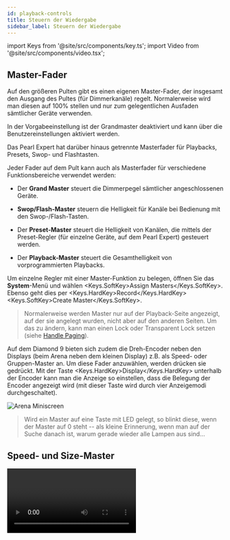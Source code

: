 ```yaml
---
id: playback-controls
title: Steuern der Wiedergabe
sidebar_label: Steuern der Wiedergabe
---
```


import Keys from '@site/src/components/key.ts';
import Video from '@site/src/components/video.tsx';

## Master-Fader

Auf den größeren Pulten gibt es einen eigenen Master-Fader, der
insgesamt den Ausgang des Pultes (für Dimmerkanäle) regelt.
Normalerweise wird man diesen auf 100% stellen und nur zum
gelegentlichen Ausfaden sämtlicher Geräte verwenden.

In der Vorgabeeinstellung ist der Grandmaster deaktiviert und kann über
die Benutzereinstellungen aktiviert werden.

Das Pearl Expert hat darüber hinaus getrennte Masterfader für Playbacks,
Presets, Swop- und Flashtasten.

Jeder Fader auf dem Pult kann auch als Masterfader für verschiedene
Funktionsbereiche verwendet werden:

-   Der **Grand Master** steuert die Dimmerpegel sämtlicher angeschlossenen
    Geräte.

-   **Swop/Flash-Master** steuern die Helligkeit für Kanäle bei Bedienung
    mit den Swop-/Flash-Tasten.

-   Der **Preset-Master** steuert die Helligkeit von Kanälen, die mittels
    der Preset-Regler (für einzelne Geräte, auf dem Pearl Expert)
    gesteuert werden.

-   Der **Playback-Master** steuert die Gesamthelligkeit von
    vorprogrammierten Playbacks.

Um einzelne Regler mit einer Master-Funktion zu belegen, öffnen
Sie das **System**-Menü und wählen <Keys.SoftKey>Assign Masters</Keys.SoftKey>. Ebenso geht
dies per <Keys.HardKey>Record</Keys.HardKey> <Keys.SoftKey>Create Master</Keys.SoftKey>.

> Normalerweise werden Master nur auf der Playback-Seite angezeigt, auf der sie angelegt wurden,
nicht aber auf den anderen Seiten. Um das zu ändern, kann man einen Lock oder Transparent Lock setzen (siehe 
[Handle Paging](../cues/playback-options.md#handle-paging)).

Auf dem Diamond 9 bieten sich zudem die Dreh-Encoder neben den Displays (beim Arena neben dem kleinen Display)
z.B. als Speed- oder Gruppen-Master an. Um diese Fader anzuwählen,
werden drücken sie gedrückt. Mit der Taste <Keys.HardKey>Display</Keys.HardKey> unterhalb der
Encoder kann man die Anzeige so einstellen, dass die Belegung der
Encoder angezeigt wird (mit dieser Taste wird durch vier Anzeigemodi 
durchgeschaltet).

![Arena Miniscreen](/docs/images/Arena-Miniscreen.png)

>  Wird ein Master auf eine Taste mit LED gelegt, so blinkt diese, wenn der Master auf 0 steht -- als kleine Erinnerung, wenn man auf der Suche danach ist, warum gerade wieder alle Lampen aus sind...

## Speed- und Size-Master

<Video videoId="e5rQAmTCfs0" title="Speed and Size Masters" />

Die einzelnen Playbacks lassen sich verschiedenen **Speed- und
Size-Masterreglern** zuweisen; damit kann man das Tempo und die Größe von
enthaltenen Shapes und Effekten zentral steuern, oder - im Fall von
Chasern - direkt das Chase-Tempo beeinflussen.

Zur Verfügung stehen zwölf unterschiedliche Speedmaster (4 x Speed, 8 x
BPM) sowie vier Size-Master. So kann man z.B. einen Ratemaster für
Positions-Shapes und einen anderen für Dimmershapes verwenden.

Zum Zuweisen eines Playbacks zu einem Speed- oder Size-Master drücken
Sie <Keys.HardKey>Options</Keys.HardKey> oder <Keys.SoftKey>Options</Keys.SoftKey>, wählen das jeweilige Playback (blaue Taste
oder Schaltfläche), und drücken dann <Keys.SoftKey>Effects</Keys.SoftKey> und <Keys.SoftKey>Speed Source</Keys.SoftKey>
bzw. <Keys.SoftKey>Size Source</Keys.SoftKey>. Folgende Optionen sind verfügbar:

-   Free Run (keine Steuerung über Speed-Master -- Effekte laufen so
    schnell wie programmiert)

-   BPM 1-8 (das lokal eingestellte Tempo wird durch das Master-Tempo
    komplett überschrieben)

-   Rate 1-4 (das lokal eingestellte Tempo wird durch den Master
    proportional vergrößert/verringert)

-   LocalClock (Steuerung per Tap Tempo, das ggf. per Tastenprofil auf
    einen Button gelegt werden muss)

Ferner gibt es einen **Rate Grand Master**, der alle Chaser und Effekte 
proportional beeinflusst unabhängig davon, ob diese einem Rate- oder BPM-Master
zugewiesen sind.

Um die Speed- bzw. Size-Master verwenden zu können, müssen diese auch
jeweils auf einen Fader gelegt werden:

1.  Drücken Sie <Keys.HardKey>Record</Keys.HardKey>.
2.  Drücken Sie <Keys.SoftKey>Create Master</Keys.SoftKey>. 
3.  Wählen Sie mit den Menütasten den gewünschten Master.
4.  Drücken Sie die **Auswahltaste** des Faders, auf den Sie die Masterfunktion legen wollen.

-    Beim Pearl Expert und beim Tiger Touch 1 drücken Sie <Keys.HardKey>Avo</Keys.HardKey> und <Keys.HardKey>Disk</Keys.HardKey>,
um das System-Menü zu öffnen, und wählen dort <Keys.SoftKey> Assign Masters</Keys.SoftKey>.
-    Für Speedmaster stehen auch gesonderte Tastenprofile zur Verfügung; 
BPM-Master haben als Vorgabewert die Takt-Taste (Tap Tempo).

Speed- und Size-Master können verschiedene Skalen (Wertebereiche) haben:
0-100%, 0-200% etc. So kann man z.B. mit der Skala 0-200% den Master auf
Mittelstellung bringen (100%) und davon ausgehend die beeinflussten
Effekte größer/schneller oder langsamer/kleiner machen. Die Skala wählt
man mit den <Keys.HardKey>Options</Keys.HardKey> oder <Keys.SoftKey>Options</Keys.SoftKey> des Masterreglers.

### Optionen für BPM-Master

Für BPM-Master lassen sich Faktoren/Teiler einstellen, die bestimmen,
wie das getappte Tempo auf die BPM-Rate konvertiert wird. Um dieses
Verhältnis zu ändern, drücken Sie <Keys.HardKey>Options</Keys.HardKey> oder <Keys.SoftKey>Playback Options</Keys.SoftKey> 
und wählen den Masterregler aus, den Sie ändern möchten.

Normalerweise liegt die BPM-Rate auf dem Fader, eine der Tasten dient
als Tap-Taste, und man kann die BPM-Rate numerisch eingeben und per
Select-Taste anwenden.

BPM-Master, Fader steuert BPM:<br/>
![BPM Master on playback](/docs/images/BPM-Master-on-playback.png)   

Mit der Option <Keys.SoftKey>BPM On Fader</Keys.SoftKey>/<Keys.SoftKey>Multiplier on Fader</Keys.SoftKey> steuert der
Fader alternativ den Faktor/Teiler, und die BPM-Rate wird nur per Tap
eingestellt. 

BPM-Master, Fader steuert Teiler/Faktor:<br/>
![BPM Master multiplier on fader](/docs/images/BPM-Master-multiplier-on-fader.png)

Mit <Keys.SoftKey>Multiplier Scale</Keys.SoftKey> wird der Faderbereich für den Faktor/Teiler
eingestellt (von x2\~/2 bis x32\~/32).

Mit <Keys.SoftKey>Keep Multiplier On Tap</Keys.SoftKey>/<Keys.SoftKey>Reset Multiplier On Tap</Keys.SoftKey> lässt sich
einstellen, dass beim erneuten Tappen der Faktor/Teiler wieder auf x1
zurückgesetzt wird.

Im Bereich 'Times' (Zeiten) der Benutzereinstellungen gibt es die Option
"Compensate for Rate Grand Master": dies wird wirksam, sofern der Rate
Grand Master aktiviert und auf weniger als 100% gestellt ist. Ist nun
die Option aktiv und wird ein Tempo getappt, so wird genau dieses Tempo
live übernommen und nicht durch den reduzierten Grand Master verringert.
Ist die Option dagegen deaktiviert, so wird ein getapptes Tempo durch
den Rate Grand Master beeinflusst.

### Master mit den Encodern steuern

Es ist möglich, die Encoder mit Intensity-, Size-, Rate- und BPM-Mastern
zu verbinden (connecten). Drücken Sie <Keys.HardKey>Cue</Keys.HardKey> (bzw. <Keys.HardKey>Connect</Keys.HardKey>), gefolgt
von dem betreffenden Master, so lässt sich dieser mit dem Encoder sehr 
präzise steuern. Bei BPM-Mastern kann man außerdem noch den "Edge Sync" 
(zum genauen Abgleich auf den Beat) mit den Encodern einstellen.

Auch hierbei kann man die Werte durch Klicken im Attribut-Bereich des
Displays verändern. Ebenso steht mit den <Keys.HardKey>@</Keys.HardKey>-Tasten bei den Encodern das
@-Menü zur Verfügung, mit dem man den gewünschten Wert numerisch
eingeben oder mit <Keys.SoftKey>Release</Keys.SoftKey> wieder auf den vorher eingestellten Wert
zurücksetzen kann.

>   Mittels [Tastenprofilen (Key Profiles)](../system-settings/key-profiles.md)
    kann man eine der Tasten als 'Connect' zum Verbinden mit der Steuerung definieren.

## Playback-Gruppen

Playbacks können in Gruppen zusammengefasst werden. Dies ist sinnvoll,
wenn von mehreren Playbacks immer nur eins als aktiv angezeigt werden
soll; wird ein anderes Playback in dieser Gruppe gestartet, werden alle
anderen deaktiviert. Damit wird vor allem das spontane Showfahren mit
den Executor-Buttons deutlich vereinfacht.

Auf Pulten mit Motorfadern fahren dabei auch die entsprechenden Fader
auf 0; ansonsten gehen einfach die LEDs der Playbacks aus, und
Schaltflächen erscheinen als inaktiv.

### Erstellen einer Playback-Gruppe

Drücken Sie zweimal auf [<Keys.HardKey>Open/View</Keys.HardKey>](../titan-basics/workspace-windows.md#auswahl-und-positionierung-der-arbeitsfenster) 
und wählen das Fenster "Playback Groups".

![Empty playback groups workspace](/docs/images/Empty-playback-groups-workspace.png)

1.  Klicken Sie auf <Keys.ContextKey>+</Keys.ContextKey> (links unten). Damit wird eine neue Gruppe
erstellt und in der linken Spalte angezeigt.
2.  Klicken Sie auf die neu erstellte Gruppe links, also z.B. auf <Keys.SoftKey>Playback Group 1</Keys.SoftKey>.
3.  Klicken Sie unten rechts auf den <Keys.ContextKey>Stift</Keys.ContextKey>-Button, um die Gruppe zu
    editieren.
4.  Klicken Sie die Playbacks an, die Sie in dieser Gruppe zusammenfassen wollen. Ausgewählte 
    Playbacks erscheinen im Playback Groups-Fenster bei ihrer Gruppe.
5.  Mit <Keys.HardKey>Exit</Keys.HardKey> können Sie das Menü verlassen, und die Playbacks
    sind zu einer Gruppe zusammengefasst.

![Empty playback groups workspace](/docs/images/Empty-playback-groups-workspace-2.png)

-   Ist eine Playback-Gruppe im Editiermodus, so wirken die
    Playback-Tasten als Umschalter für die Gruppenzugehörigkeit:
    klickt man einmal, so gehört das Playback dazu, klickt man ein
    zweites Mal (oder klickt auf den Playback-Button im Playback
    Groups-Fenster), so wird das Playback wieder aus der Gruppe
    entfernt.

-   Playback-Gruppen können auch mit der <Keys.HardKey>Group</Keys.HardKey>-Taste erstellt werden:
    &nbsp;<Keys.HardKey>Group</Keys.HardKey> drücken, dann im Menü <Keys.SoftKey>Playback Groups</Keys.SoftKey> 
    sowie <Keys.SoftKey>Record playback group</Keys.SoftKey> wählen, die gewünschten Playbacks auswählen 
    und <Keys.SoftKey>Store</Keys.SoftKey> drücken.

-   Playback-Gruppen können per <Keys.SoftKey>Set Legend</Keys.SoftKey> eine Bezeichnung und ein
    Halo bekommen.

-   Ist man nicht im Editiermodus, so können Playbacks auch über ihre
    Buttons im Playback Groups-Fenster gestartet/gestoppt werden.

> Wenn ein Playback zu einer Gruppe gehört, so wird dies mit einem Stern \* bei der Playback-Legende angezeigt.

### Ändern der Zugehörigkeit zu Playback-Gruppen

Öffnen Sie das Playback Groups-Fenster, wählen Sie links die zu
bearbeitende Gruppe und klicken Sie rechts unten auf den<Keys.ContextKey>Stift</Keys.ContextKey>.

Die Playbacks in der Gruppe werden hervorgehoben und können jeweils ab-
oder angewählt werden.

Ebenso kann über die entsprechenden Menütasten die Nummer und die
Legende (Bezeichnung) der Gruppe geändert werden.

-   Zum Löschen einer Playback-Gruppe drücken Sie die Taste <Keys.HardKey>Delete</Keys.HardKey>,
    wählen die zu löschende Gruppe aus und bestätigen dies mit
    &nbsp;<Keys.SoftKey>Confirm</Keys.SoftKey> oder <Keys.HardKey>Enter</Keys.HardKey>.

## Optionen für Playback-Gruppen

Für jede Gruppe lässt sich einstellen, wie genau die enthaltenen
Playbacks sich verhalten. Dazu wählt man im Fenster Playback Groups
links die gewünschte Gruppe und klickt rechts unten auf den Reiter <Keys.SoftKey>Options</Keys.SoftKey>.

![Playback groups options workspace](/docs/images/Playback-groups-options-workspace.png)

-   **Mutually Exclusive** schaltet den Exklusiv-Modus ein oder aus. Damit
    lässt sich diese Funktion vorübergehend deaktivieren, ohne die
    Gruppe löschen zu müssen.

-   Mit **Kill Point** lässt sich einstellen, wann ein neu gestartetes
    Playback die anderen Playback in der Gruppe deaktiviert:<br/>
    &nbsp;<Keys.SoftKey>Fired</Keys.SoftKey> - sobald das Playback gestartet ist<br/>
    &nbsp;<Keys.SoftKey>Fade Completed</Keys.SoftKey> - sobald es gestartet und komplett eingefadet ist

-   **Kill Action** legt fest, ob bei Deaktivieren Release zum Tragen
    kommt oder nicht:<br/>
    &nbsp;<Keys.SoftKey>Follow Playback</Keys.SoftKey> - es wird nach den Release-Einstellungen
    jedes Playbacks vorgegangen<br/>
    &nbsp;<Keys.SoftKey>Kill</Keys.SoftKey> - Playbacks werden immer sofort abgeschaltet (gekillt)<br/>
    &nbsp;<Keys.SoftKey>Release</Keys.SoftKey> - Playbacks werden immer nach der unten vorgegebenen
    Releasemaske und -zeit released<br/>
    &nbsp;<Keys.SoftKey>Release HTP</Keys.SoftKey> - HTP-Kanäle werden released, alle anderen gekillt

-   Mit **Release Mask** und **Release Time** lässt sich für das
    gegenseitige Releasen eine eigene Maske und Zeit einstellen. Steht
    dies auf <Keys.SoftKey>Playback</Keys.SoftKey>, so kommen die Einstellungen jedes einzelnen
    Playbacks zum Tragen.

## Anzeigeoptionen für das Playback Groups-Fenster

Mit dem Fensteroptions-Menü (<Keys.ContextKey>Zahnrad</Keys.ContextKey>-Button in der Titelleiste des
Fensters) lassen sich drei verschiedene Anzeigemodi wählen:

&nbsp;<Keys.SoftKey>View Mode All</Keys.SoftKey> – zwei Spalten: links die Playback-Gruppen, rechts
jeweils die zugehörigen Playbacks jeder Gruppe

![Playback groups display mode 1](/docs/images/Playback-groups-display-mode-1.png)
 
&nbsp;<Keys.SoftKey>View Mode Single</Keys.SoftKey> – zwei Spalten: links die Playback-Gruppen, aber
rechts nur die Playbacks in der gerade angewählten Gruppe. Das erlaubt
eine bessere Übersicht bei Gruppen mit vielen Playbacks.

![Playback groups display mode 2](/docs/images/Playback-groups-display-mode-2.png)
 
&nbsp;<Keys.SoftKey>View Mode Playbacks Only</Keys.SoftKey> – eine Spalte, es werden nur die Playbacks
pro Gruppe angezeigt. Die Reiter <Keys.SoftKey>Playbacks</Keys.SoftKey>, <Keys.SoftKey>Options</Keys.SoftKey> und der
Editier-Button stehen nicht zur Verfügung.

![Playback groups display mode 3](/docs/images/Playback-groups-display-mode-3.png)


## Gruppenmaster

Jeder Gruppe von Geräten kann ein Fader als Masterregler zugewiesen
werden, der dann die Helligkeit aller Geräte in der Gruppe beeinflusst.
Dazu ist ganz einfach die Gruppe auf einen Speicherplatz mit Fader zu
speichern (oder mit <Keys.HardKey>Move</Keys.HardKey> dorthin zu verschieben).

Mittels <Keys.HardKey>Options</Keys.HardKey> oder <Keys.SoftKey>Options</Keys.SoftKey>, gefolgt von der entsprechenden
Auswahltaste, kann man die genaue Arbeitsweise des
Gruppenmasters wählen:
-   **Scale master** (proportionale Steuerung). Dabei kann der Bereich auf
    100%, 200%, 400%, 600% oder 1000% eingestellt werden. Damit lassen
    sich also auch größere Werte als gerade mit den Playbacks
    eingestellt erzielen.
-   **HTP** (überschreibt den Pegel falls höher)
-   **Limit** (absolutes Limit)
-   **Take Over** (wenn mit dem Master die aktuellen Dimmerwerte getroffen
    werden, werden die Geräte in den Programmierspeicher übernommen)
-   **Disabled** (Master ist deaktiviert)

Gibt es einen Bildschirmbereich für den als Gruppenmaster definierten
Fader, so werden dort der aktuelle Wert und die Arbeitsweise angezeigt.

![Group Master](/docs/images/Group-Master.png)

Wird ein Gruppenmaster deaktiviert oder auf einen Speicherplatz ohne
Fader verschoben, so wird der aktuelle Wert 'eingefroren'. Zum
Reaktivieren verschieben Sie den Master zurück auf einen Fader.

Mittels [Tastenprofilen (Key Profiles)](../system-settings/key-profiles.md) 
 kann man den Tasten eines Gruppenmasters verschiedene Funktionen zuweisen:
-   Flash Fixtures - blendet die Dimmer der in der Gruppe enthaltenen
    Geräte auf, bis zum Pegel, der durch den Gruppenmaster vorgegeben ist.
-   Timed Flash - wie vor, unter Berücksichtigung der eingestellten
    Fadezeiten
-   Flash Master - blendet den Gruppenmaster auf 100% auf
-   Timed Flash Master - wie vor, unter Berücksichtigung der
    eingestellten Fadezeiten
-   Swop Fixtures - wie Flash Fixtures, aber alle anderen (nicht in der
    Gruppe enthaltenen) Geräte werden auf 0 abgeblendet

Ist ein Flash-Master definiert, so steuert dieser auch den Flash-Pegel
für das Flashen der Gruppen-Master.

>   Mit <Keys.HardKey>Release</Keys.HardKey>, <Keys.SoftKey>Release All Masters</Keys.SoftKey> lassen sich alle Master auf
    einmal releasen. Das kann sinnvoll sein, wenn etwas durch einen Master gesteuert wird, aber unklar ist, durch welchen.

## Scene Master

<Video videoId="zn_jd1zba7E" title="Scene Masters" />

Der Scene Master gestattet es, etwa unter Verwendung des Visualisers
komplette Szenen vorzubereiten (unter Verwendung von Cues, Paletten
verschiedenen Zeiten etc.) und diese dann alle auf einmal zu starten.

Der Scene Master wird wie die anderen Master auch entweder per <Keys.SoftKey>Assign Masters</Keys.SoftKey>
im **System**-Menü oder via <Keys.HardKey>Record</Keys.HardKey>, <Keys.SoftKey>Create Master</Keys.SoftKey> erstellt.

Das Diamond 9 hat eigens einen Überblendregler mit T-Griff für den Scene Master sowie ein kleines Display zur Anzeige des Status.

Der Scene Master befindet sich zunächst im Live-Modus, womit alle Steuerungen wie gewohnt 
arbeiten (Geräte auswählen, Paletten anwenden, Playbacks starten etc.).

![Scene Master (Live)](/docs/images/Scene-Master-Live.png)

Zum Aktivieren des Preset-Modus drücken Sie die **Auswahltaste** des Scene
Masters (oder <Keys.HardKey>Enter/B</Keys.HardKey> unter dem Regler beim Diamond 9). 
Daraufhin wird im Display die Funktion "Preset" angezeigt, und das Display des Master wird 
violett. Zum **Verlassen** des Preset-Modus drücken Sie wieder die **Auswahltaste** des Scene
Masters (oder <Keys.HardKey>Exit/A</Keys.HardKey> unter dem Regler beim Diamond 9). 

![Scene Master (Preset)](/docs/images/Scene-Master-Preset.png)

Im Preset-Modus sind alle Steuerungen -- Starten von Playbacks, Go in
Cuelisten, Anwenden von Paletten etc. -- nur im Visualiser sichtbar. Die
dabei involvierten Playbacks, Paletten etc. werden ebenfalls violett
hinterlegt.

Bewegt man nun den Scene Master, so wird der Output auf den so eingestellten
Zustand übergeblendet; dabei werden auch etwa mit einprogrammierte
Zeiten (für Cues oder Paletten) berücksichtigt. Hat der Fader 100%
erreicht, so ist der Preset-Status komplett live, also ‚committet'.
Ebenso lässt sich das Commit manuell per Tastendruck erreichen 
(<Keys.HardKey>Commit</Keys.HardKey> beim Diamond 9). Der Preset-Modus 
bleibt aktiv, bis man diesen wie oben beschrieben verlässt.

Normalerweise schaltet sich die Funktionsrichtung des Scene Masters um,
sobald er einen Endpunkt (100% oder 0%) erreicht, so dass man einfach
den nächsten Look einstellen, dann einfaden, und von neuem beginnen
kann. Ebenso lässt sich einstellen, dass man den Fader jedes Mal erst
wieder auf 0 bringen muss. Dies erreicht man über <Keys.HardKey>Options</Keys.HardKey> 
oder <Keys.SoftKey>Options</Keys.SoftKey> und wählt den Scene Master. Es gibt folgende Optionen:

-   &nbsp;<Keys.SoftKey>Auto Commit and Invert</Keys.SoftKey>: damit wird jeweils beim Erreichen von
    100% und 0% Faderstellung die (nächste) vorbereitete Szene live
    geschaltet und mit der nächsten Faderfahrt eingeblendet.

-   &nbsp;<Keys.SoftKey>Auto Commit</Keys.SoftKey> ist ganz ähnlich, allerdings wird die nächste Szene
    immer nur bei 0% Faderstellung aktiviert, so dass man auch von 100%
    erst wieder herunterfaden muss.

-   Bei <Keys.SoftKey>Manual Commit</Keys.SoftKey> schließlich wird die Szene gar nicht per Fader
    aktiviert, sondern muss per Taste aktiviert werden, wozu eine entsprechende Funktion etwa mit 
    der Flash-Taste verknüpft sein muss (über Tastenprofile, s.u.).

Auf dem Diamond 9 gibt es weitere Buttons für den Scene Master: <Keys.HardKey>Reset</Keys.HardKey> löscht alle Preset-Änderungen und kehrt zum aktuellen Live-Status zurück, und <Keys.HardKey>Preload</Keys.HardKey> arbeitet 
wie von Preload gewohnt, lädt also alle LTP-Werte vorab.

Der Scene Master kann auch auf einer Taste oder einem Button im Display
liegen. In diesem Fall dient die Kombination <Keys.HardKey>Avo</Keys.HardKey> + <Keys.SoftKey>Scene Master</Keys.SoftKey>
bzw. <Keys.HardKey>Release</Keys.HardKey> + <Keys.SoftKey>Scene Master</Keys.SoftKey> zum Starten oder Verlassen des
Preset Modus; einfaches Betätigen der Taste/des Buttons macht einen
Commit. Der Status lässt sich im entsprechenden Fenster (z.B. Playbacks
oder Static Playbacks) überwachen.

Den Tasten des Scene Masters lassen sich verschiedene Funktionen per
Tastenprofil zuweisen: Commit Changes (Szene aktivieren), Commit Changes and Exit scene Mode(Szene 
aktivieren und Preset-Modus verlassen), und Enter or Commit scene Mode (Preset-Modus
aktivieren oder Szene aktivieren).

-   Beim Pearl Expert und beim Tiger Touch 1 drücken Sie zum Zuweisen des
    Scene Masters <Keys.HardKey>Avo</Keys.HardKey> und <Keys.HardKey>Disk</Keys.HardKey>,
    um ins System-Menü zu gelangen, und wählen dort <Keys.SoftKey> Assign Masters</Keys.SoftKey>.

## Flash- und Swop-Tasten

Die Flash- (Add) und Swop-Tasten bei jedem Regler dienen zum jederzeitigen
Abruf von Cues und Chasern. Die <Keys.HardKey>Flash</Keys.HardKey>-Taste addiert dabei den
jeweiligen Inhalt mit 100% zum sonstigen Output, während die
<Keys.HardKey>Swop</Keys.HardKey>-Taste gleichzeitig alle anderen Cues/Chaser vorübergehend
dunkeltastet (Solo-Funktion). Die <Keys.HardKey>Flash</Keys.HardKey>-Taste lässt sich auch in die
Betriebsart 'Flash With Times' schalten: dann werden beim Flashen im Cue
programmierte Zeiten berücksichtigt.

Die Funktionsweise der Tasten lässt sich mit den [Key Profiles 
(Tastenbelegungen)](../system-settings/key-profiles.md) - abändern. Eine
sinnvolle Alternative wäre etwa 'Preload', womit die Kanäle der Geräte
bereits auf die entsprechenden Werte gestellt werden, bevor der Regler
selbst bewegt wird, so dass z.B. keine Bewegungen 'im On' stattfinden
(das geht nur für Geräte, die nicht gerade in anderen aktiven
Cues/Chasern verwendet sind). Ebenso lassen sich die Funktionen 'Stop'
und 'Go' für Cuelisten und Chaser auf diese Tasten legen. Um die
Tastenbelegung rasch zu ändern, halten Sie die <Keys.HardKey>AVO</Keys.HardKey>-Taste gedrückt
und betätigen die Funktion <Keys.SoftKey>Edit Key Profile</Keys.SoftKey>. Das Sapphire Touch verfügt
neben den grauen und blauen Tasten pro Fader auch über eine schwarze 
Taste, deren Funktion ebenso eingestellt werden kann, und auch die virtuellen
Fader können schwarze Tasten haben.

![Playback Faders with key profiles applied](/docs/images/Playback-Faders-with-key-profiles-applied.png)

Im Touchscreen direkt oberhalb der Regler wird die aktuelle
Funktion der Tasten angezeigt.

## Priorität der Playbacks

Einzelnen Playbacks lässt sich eine [höhere Priorität](../cues/playback-options.md#priority) zuweisen, wenn sie
nicht durch andere Playbacks, die die gleichen Geräte verwenden, überlagert
werden sollen. Werden etwa ein paar Geräte als Spot für z.B. den Sänger
eingesetzt, sind aber ebenso in einem anderen Cue verwendet, so kann man
die Priorität für den Cue ‚Spot' heraufsetzen, so dass der andere Cue darauf
ohne Auswirkung bleibt.

## Virtuelle Fader

Werden mehr Fader benötigt und reichen dafür Fader auf dem Bildschirm
aus, so kann das Fenster ‚Virtual Faders' hilfreich sein. Zum Öffnen
drücken Sie zweimal auf 
[<Keys.HardKey>View / Open</Keys.HardKey>](../titan-basics/workspace-windows.md#auswahl-und-positionierung-der-arbeitsfenster) 
und wählen <Keys.SoftKey>Virtual Faders</Keys.SoftKey>.

Dieses Fenster zeigt 10 Fader, die genau wie die echten Fader verwendet werden
können. Mit der Seitenumschaltung auf der linken Seite können auch diese
Fader auf 60 Seiten umgeschaltet werden.

![Virtual playbacks window](/docs/images/Virtual-Faders.png)

Mit den Fenstereinstellungen (das kleine <Keys.ContextKey>Zahnrad</Keys.ContextKey> anklicken) lassen sich
weitere Einstellungen vornehmen:

-   Die Seitenumschaltung kann ein- oder ausgeblendet werden.

-   Die blauen, grauen und schwarzen Tasten können ein- oder
    ausgeblendet werden.

-   Es kann zwischen 5, 10 oder 15 Fadern gewählt werden.

## Feste Playbacks (Nur Tiger Touch)

Zusätzlich zu den zehn Fadern am unteren Rand des Pultes finden sich auf dem
Tiger Touch Pulten weitere zehn rechts oben. Diese haben normalerweise immer
die gleiche Belegung, d.h. sie werden durch die Seitenwahl nicht
umgeschaltet. Sie bieten sich somit an für häufig benötigte Cues, die
Saalbeleuchtung, Blinder, oder die Nebelmaschine.

Es ist aber auch möglich, diese Fader auf Seiten umzuschalten. Dazu
müssen entsprechende Makros auf Tasten zugeordnet werden. Sollten diese
Makros auf dem Pult nicht zur Verfügung stehen, so muss die
Personality-Bibliothek aktualisiert werden.

## Verriegeln der Seitenumschaltung

Mitunter möchte man einen Fader 'fixieren', so dass er unabhängig vom
Wechsel der Seiten stets verfügbar bleibt. Dies bietet sich z.B. an,
wenn man ein paar allgemeine Cues hat, die auf jeder Seite benötigt
werden, ohne dass man diese extra kopieren muss. Erreicht wird dies
über die Einstellung <Keys.SoftKey>Handle Paging</Keys.SoftKey> in 
den <Keys.HardKey>Options</Keys.HardKey> oder <Keys.SoftKey>Options</Keys.SoftKey>.

-   &nbsp;<Keys.SoftKey>Locked</Keys.SoftKey> (Verriegelt) blendet das betreffenden Playback auf sämtlichen
    anderen Seiten ein; was ggf. anderswo auf diesen Fader programmiert
    ist, ist damit nicht erreichbar.

-   Bei <Keys.SoftKey>Transparent Lock</Keys.SoftKey> erscheint das Playback an seinem Platz
    nur auf den Seiten, auf denen der Fader nicht schon anderweitig 
    belegt ist.

Auch die Makrotasten, Executor-Tasten und festen Playbacks lassen sich
verriegeln; dies bietet sich an, wenn man die Umschaltung per 'Page
Change'-Makros verwendet.

Auch Masterregler lassen sich auf diese Weise von der Seitenumschaltung 
ausnehmen.

## Anzeigen der aktiven Playbacks

Im Fenster ‚Active Playbacks' werden die aktuell aktiven Playbacks/
Speicherplätze angezeigt. Damit hat man einen schnellen Überblick,
welche Cues gerade aktiv sind, wo sie gestartet wurden und welche
Attribute dadurch gesteuert werden. Zum Aufrufen dieses Fensters 
drücken Sie zweimal auf 
[<Keys.HardKey>Open/View</Keys.HardKey>](../titan-basics/workspace-windows.md#auswahl-und-positionierung-der-arbeitsfenster) 
und wählen <Keys.SoftKey>Active Playbacks</Keys.SoftKey>, oder Sie nutzen die 
Tastenkombination <Keys.HardKey>Open/View</Keys.HardKey> + <Keys.HardKey>Off</Keys.HardKey>.

In der ersten Zeile jedes Buttons steht dabei, wo (in welchem 
Fenster/auf welchem Fader) das Playback zu finden ist. Die zweite 
Zeile zeigt die Bezeichnung des Playbacks, die dritte schließlich 
die gesteuerten Attribute.

![Active Playbacks Window](/docs/images/Active-Playbacks-Window.png)

Klickt man eine der Schaltflächen an, so wird das betreffende Playback
sofort deaktiviert. Betätigt man <Keys.SoftKey>Playback Options</Keys.SoftKey>, gefolgt von einer
der Playback-Schaltflächen, so kann man die jeweiligen Parameter ändern.

## Improvisieren (Busking) mit Paletten

Hatten Sie nicht genügend Zeit zum Programmieren, werden Sie vermutlich
während der Show noch ein paar Effekte hinzufügen wollen. Damit wird das
Ganze erst richtig interessant.

Sehr schnell lassen sich Ergebnisse erzielen, wenn man Paletten
verwendet. Dabei lassen sich in Paletten auch Fadezeiten speichern, oder
man gibt beim Palettenabruf eine Zeit vor.

1.  Wählen Sie einige der bereits verwendeten Geräte aus.
2.  Geben Sie mit den Zifferntasten einen Wert wie z.B. <Keys.HardKey>2</Keys.HardKey> ein
    (Überblendzeit, in Sekunden).
3.  Drücken Sie die Schaltfläche einer Palette, um sie aufzurufen.
4.  Die angewählten Geräte blenden nun in der angegebenen Zeit zu den
    Einstellungen der gewählten Palette über.

Enthält eine Palette Zeitvorgaben, so kann man mittels Tastenprofil der
Palettenschaltflächen bestimmen, ob diese Zeiten beim Improvisieren
berücksichtigt werden sollen oder nicht. Dazu drücken Sie <Keys.HardKey>Avo</Keys.HardKey>+<Keys.SoftKey>Key Profiles</Keys.SoftKey>, 
dann <Keys.SoftKey>Palettes</Keys.SoftKey>. Die möglichen Optionen sind <Keys.SoftKey>Palette is fired ignoring its times</Keys.SoftKey> und <Keys.SoftKey>Palette is fired with its times</Keys.SoftKey>.
Manuell eingegebene Zeiten überschreiben stets in der Palette 
gespeicherte Zeiten.

Wird manuell eine Überblendzeit eingegeben, lässt sich ebenso der
'Geräteversatz' einstellen (mit Menütaste C <Keys.SoftKey>Overlap... </Keys.SoftKey>). Damit
lassen sich etwa Effekte wie 'Rollen' oder 'Abziehen' realisieren. Bei
'overlap'= 100% wechseln alle Geräte gleichzeitig; bei 'overlap'=50%
beginnt das zweite Gerät mit dem Überblenden, sobald das erste zur
Hälfte damit fertig ist. Die Reihenfolge, in der die Geräte wechseln,
bestimmt sich aus der Reihenfolge, in der die Geräte ausgewählt wurden. 
Siehe [Fixture Overlap](../cues/cue-timing.md#einstellen-von-überblendzeiten-und-geräteversatz) für weitere Details.

Eine so eingegebene Paletten-Fadezeit und Overlap gelten nur einmalig 
für den unmittelbar nächsten Palettenabruf. Sollen bis zur nächsten
Änderung Fadezeit und Overlap festgelegt werden, so erfolgt dies im 
&nbsp;**Paletten-Menü**: drücken Sie dazu die Taste <Keys.HardKey>Palette</Keys.HardKey> und geben Sie
die gewünschten Werte mit den Menütasten <Keys.SoftKey>Master Time</Keys.SoftKey> 
und <Keys.SoftKey>Master Overlap</Keys.SoftKey> ein. Es gibt ferner etliche Macros für die häufig genutzten
Werte, um Master Time und Master Overlap mit nur einem Tastendruck zu
ändern, siehe [Master-Zeit für Paletten](../palettes/timing-with-palettes.md#master-zeit-und-overlap-für-paletten).

Wird eine Palette als 'Quick Palette', also ohne Auswahl von Fixtures
oder Gruppen, aufgerufen, so wird sie wiederum durch den nächsten Cue
überschrieben (wird etwa eine grüne Palette aufgerufen und danach ein
blauer Cue gestartet, so werden die Geräte blau). Werden dagegen erst
Geräte/Gruppen ausgewählt und dann eine Palette aufgerufen, so wird sie
im Programmierspeicher abgelegt und überlagert alle folgenden Cues
(wird also eine grüne Palette aufgerufen, so bleiben die Geräte grün,
bis <Keys.HardKey>Clear</Keys.HardKey> gedrückt wird).

Beim Programmieren der Paletten empfiehlt es sich, z.B. alle
Farbpaletten in einem Bereich, alle Positionspaletten in einem anderen
Bereich zu gruppieren etc. Damit findet man sich später besser zurecht.

Gilt es, eine Band zu beleuchten, so ist es hilfreich, sich für jeden
Musiker eine Positionspalette anzulegen, so dass man auch auf
unangekündigte Solos schnell reagieren kann.

Die [Off-Funktion](../controlling-fixtures.md#attribute-mit-off-deaktivieren) ist nützlich, um aus
einem Cue z.B. nur die Position, aus einer anderen nur die Farbe etc. zu
verwenden. Damit ergeben sich deutlich mehr Kombinationsmöglichkeiten,
als wenn man stets sämtliche Attribute in einem Cue ablegt. Zu beachten
ist dabei, dass man natürlich den Überblick über den tatsächlichen
Inhalt behalten muss: startet man etwa zwei Cues, die jeder nur die Farbe
gespeichert haben, so ergibt das noch kein Licht.
